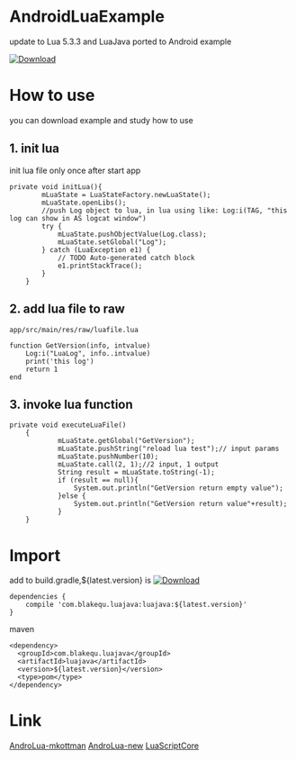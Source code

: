 # AndroidLuaExample
update to Lua 5.3.3 and LuaJava ported to Android example

[![Download][bintray_svg]][bintray_url]

# How to use
you can download example and study how to use

## 1. init lua

init lua file only once after start app
```
private void initLua(){
        mLuaState = LuaStateFactory.newLuaState();
        mLuaState.openLibs();
        //push Log object to lua, in lua using like: Log:i(TAG, "this log can show in AS logcat window")
        try {
            mLuaState.pushObjectValue(Log.class);
            mLuaState.setGlobal("Log");
        } catch (LuaException e1) {
            // TODO Auto-generated catch block
            e1.printStackTrace();
        }
    }
```

## 2. add lua file to raw
```
app/src/main/res/raw/luafile.lua

function GetVersion(info, intvalue)
    Log:i("LuaLog", info..intvalue)
    print('this log')
    return 1
end
```

## 3. invoke lua function
```
private void executeLuaFile()
    {
            mLuaState.getGlobal("GetVersion");
            mLuaState.pushString("reload lua test");// input params
            mLuaState.pushNumber(10);
            mLuaState.call(2, 1);//2 input, 1 output
            String result = mLuaState.toString(-1);
            if (result == null){
                System.out.println("GetVersion return empty value");
            }else {
                System.out.println("GetVersion return value"+result);
            }
    }
```


# Import
add to build.gradle,${latest.version} is [![Download][bintray_svg]][bintray_url]
```
dependencies {
    compile 'com.blakequ.luajava:luajava:${latest.version}'
}
```
maven
```
<dependency>
  <groupId>com.blakequ.luajava</groupId>
  <artifactId>luajava</artifactId>
  <version>${latest.version}</version>
  <type>pom</type>
</dependency>
```

# Link
[AndroLua-mkottman](https://github.com/mkottman/AndroLua)
[AndroLua-new](https://github.com/lendylongli/AndroLua)
[LuaScriptCore](https://github.com/vimfung/LuaScriptCore)


[bintray_svg]: https://api.bintray.com/packages/haodynasty/maven/AndroidLua/images/download.svg
[bintray_url]: https://bintray.com/haodynasty/maven/AndroidLua/_latestVersion